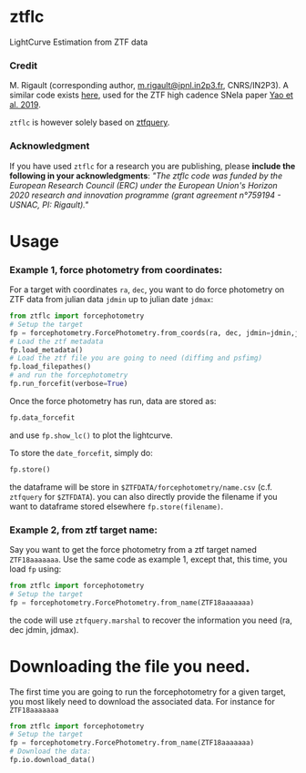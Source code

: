 # ztflc
LightCurve Estimation from ZTF data


### Credit

M. Rigault (corresponding author, m.rigault@ipnl.in2p3.fr, CNRS/IN2P3). 
A similar code exists [here](https://github.com/yaoyuhan/ForcePhotZTF), used for the ZTF high cadence SNeIa paper [Yao et al. 2019](http://cdsads.u-strasbg.fr/abs/2019arXiv191002967Y). 

`ztflc` is however solely based on [ztfquery](https://github.com/MickaelRigault/ztfquery).

### Acknowledgment

If you have used `ztflc` for a research you are publishing, please **include the following in your acknowledgments**:
_"The ztflc code was funded by the European Research Council (ERC) under the European Union's Horizon 2020 research and innovation programme (grant agreement n°759194 - USNAC, PI: Rigault)."_

# Usage

### Example 1, force photometry from coordinates: 

For a target with coordinates `ra`, `dec`, you want to do force photometry on ZTF data from julian data `jdmin` up to julian date `jdmax`:

```python 
from ztflc import forcephotometry
# Setup the target
fp = forcephotometry.ForcePhotometry.from_coords(ra, dec, jdmin=jdmin,jdmax=jdmax)
# Load the ztf metadata
fp.load_metadata()
# Load the ztf file you are going to need (diffimg and psfimg)
fp.load_filepathes()
# and run the forcephotometry
fp.run_forcefit(verbose=True)
```
Once the force photometry has run, data are stored as:
```python 
fp.data_forcefit
```
and use `fp.show_lc()` to plot the lightcurve.

To store the `date_forcefit`, simply do:
```python 
fp.store()
```
the dataframe will be store in `$ZTFDATA/forcephotometry/name.csv` (c.f. `ztfquery` for `$ZTFDATA`). you can also directly provide the filename if you want to dataframe stored elsewhere `fp.store(filename)`.


### Example 2, from ztf target name:
Say you want to get the force photometry from a ztf target named `ZTF18aaaaaaa`. Use the same code as example 1, except that, this time, you load `fp` using:
```python 
from ztflc import forcephotometry
# Setup the target
fp = forcephotometry.ForcePhotometry.from_name(ZTF18aaaaaaa)
```

the code will use `ztfquery.marshal` to recover the information you need (ra, dec jdmin, jdmax).


# Downloading the file you need.

The first time you are going to run the forcephotometry for a given target, you most likely need to download the associated data. For instance for `ZTF18aaaaaaa`

```python 
from ztflc import forcephotometry
# Setup the target
fp = forcephotometry.ForcePhotometry.from_name(ZTF18aaaaaaa)
# Download the data:
fp.io.download_data()
```
